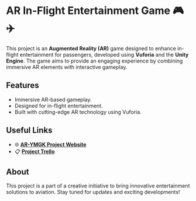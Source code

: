 # AR In-Flight Entertainment Game 🎮✈️  

This project is an **Augmented Reality (AR)** game designed to enhance in-flight entertainment for passengers, developed using **Vuforia** and the **Unity Engine**. The game aims to provide an engaging experience by combining immersive AR elements with interactive gameplay.  

## Features  
- Immersive AR-based gameplay.  
- Designed for in-flight entertainment.  
- Built with cutting-edge AR technology using Vuforia.  

## Useful Links  
- 🌐 **[AR-YMGK Project Website](https://nordacelestia.github.io/AR-YMGK/)**  
- 📋 **[Project Trello](https://trello.com/b/FVlkCX0K/ar-proje)**  

## About  
This project is a part of a creative initiative to bring innovative entertainment solutions to aviation. Stay tuned for updates and exciting developments!  
